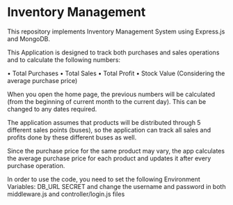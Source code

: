 # Inventory Management

This repository implements Inventory Management System using Express.js and MongoDB.

This Application is designed to track both purchases and sales operations and to calculate the following numbers:

•	Total Purchases
•	Total Sales
•	Total Profit
•	Stock Value (Considering the average purchase price)

When you open the home page, the previous numbers will be calculated (from the beginning of current month to the current day). This can be changed to any dates required.

The application assumes that products will be distributed through 5 different sales points (buses), so the application can track all sales and profits done by these different buses as well.

Since the purchase price for the same product may vary, the app calculates the average purchase price for each product and updates it after every purchase operation.

In order to use the code, you need to set the following Environment Variables: DB_URL SECRET and change the username and password in both middleware.js and controller/login.js files
